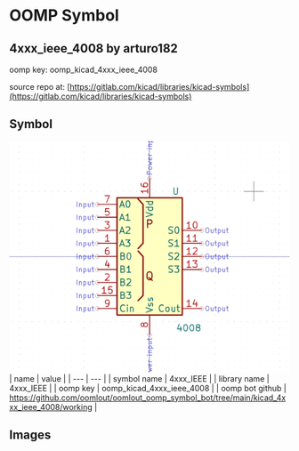 # OOMP Symbol  
## 4xxx_ieee_4008  by arturo182  
  
oomp key: oomp_kicad_4xxx_ieee_4008  
  
source repo at: [https://gitlab.com/kicad/libraries/kicad-symbols](https://gitlab.com/kicad/libraries/kicad-symbols)  
## Symbol  
  
[![working.png](working_600.png)](working.png)  
| name | value | 
| --- | --- | 
| symbol name | 4xxx_IEEE | 
| library name | 4xxx_IEEE | 
| oomp key | oomp_kicad_4xxx_ieee_4008 | 
| oomp bot github | https://github.com/oomlout/oomlout_oomp_symbol_bot/tree/main/kicad_4xxx_ieee_4008/working | 
## Images  
